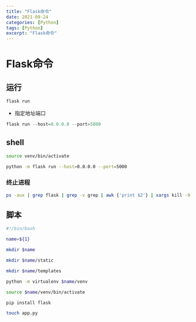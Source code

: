```yaml
---
title: "Flask命令"
date: 2021-09-24
categories: [Python]
tags: [Python]
excerpt: "Flask命令"
---
```


# Flask命令

## 运行

```sh
flask run
```

- 指定地址端口
  
```py
flask run --host=0.0.0.0 --port=5000
```

## shell

```sh
source venv/bin/activate

python -m flask run --host=0.0.0.0 --port=5000
```

### 终止进程

```sh
ps -aux | grep flask | grep -v grep | awk {'print $2'} | xargs kill -9 && python -m flask run --host=0.0.0.0 --port=500
```

## 脚本

```sh
#!/bin/bash

name=${1}

mkdir $name

mkdir $name/static

mkdir $name/templates

python -m virtualenv $name/venv

source $name/venv/bin/activate

pip install flask

touch app.py
```
